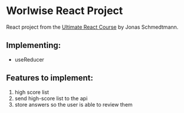 # Worlwise React Project

React project from the [Ultimate React Course](https://github.com/jonasschmedtmann/ultimate-react-course) by Jonas Schmedtmann.

## Implementing:

- useReducer

## Features to implement:

1. high score list
2. send high-score list to the api
3. store answers so the user is able to review them
